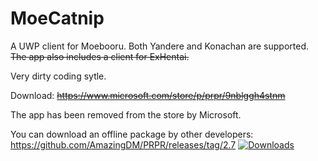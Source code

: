 # MoeCatnip
A UWP client for Moebooru. 
Both Yandere and Konachan are supported.
~~The app also includes a client for ExHentai.~~


Very dirty coding sytle.


Download:
~~https://www.microsoft.com/store/p/prpr/9nblggh4stnm~~

The app has been removed from the store by Microsoft.


You can download an offline package by other developers: https://github.com/AmazingDM/PRPR/releases/tag/2.7 [![Downloads](https://img.shields.io/github/downloads/AmazingDM/PRPR/total.svg)](https://github.com/AmazingDM/PRPR/releases)




